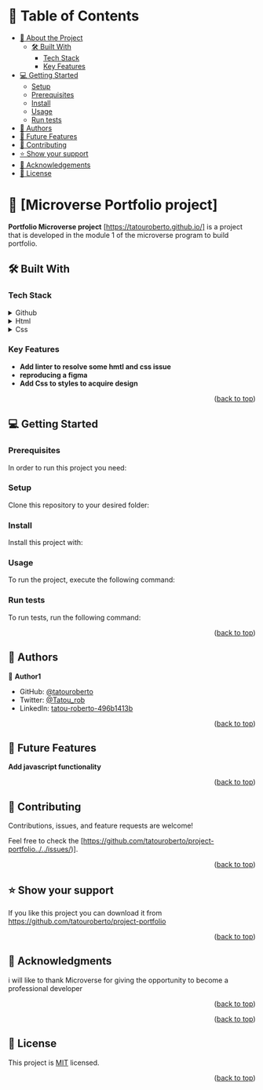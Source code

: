 
<a name="readme-top"></a>



# 📗 Table of Contents

- [📖 About the Project](#about-project)
  - [🛠 Built With](#built-with)
    - [Tech Stack](#tech-stack)
    - [Key Features](#key-features)
- [💻 Getting Started](#getting-started)
  - [Setup](#setup)
  - [Prerequisites](#prerequisites)
  - [Install](#install)
  - [Usage](#usage)
  - [Run tests](#run-tests)
- [👥 Authors](#authors)
- [🔭 Future Features](#future-features)
- [🤝 Contributing](#contributing)
- [⭐️ Show your support](#support)
- [🙏 Acknowledgements](#acknowledgements)
- [📝 License](#license)


# 📖 [Microverse Portfolio project] <a name="about-project"></a>


**Portfolio Microverse project** [https://tatouroberto.github.io/] is a project that is developed in the module 1 of the microverse program to build portfolio.

## 🛠 Built With <a name="built-with"></a>

### Tech Stack <a name="tech-stack"></a>

<details>
<summary>Github</summary>
  <ul>
    <li><a href="https://github.com/">Github</a></li>
  </ul>
</details>

<details>
<summary>Html</summary>
  <ul>
    <li><a href="https://html.com/">Html</a></li>
  </ul>
</details>

<details>
<summary>Css</summary>
  <ul>
    <li><a href="https://developer.mozilla.org/es/docs/Web/CSS">Css</a></li>
  </ul>
</details>


### Key Features <a name="key-features"></a>

- **Add linter to resolve some hmtl and css issue**
- **reproducing a figma**
- **Add Css to styles to acquire design**


<p align="right">(<a href="#readme-top">back to top</a>)</p>


## 💻 Getting Started <a name="getting-started"></a>



### Prerequisites

In order to run this project you need:



### Setup

Clone this repository to your desired folder:


### Install

Install this project with:



### Usage

To run the project, execute the following command:



### Run tests

To run tests, run the following command:




<p align="right">(<a href="#readme-top">back to top</a>)</p>


## 👥 Authors <a name="authors"></a>


👤 **Author1**

- GitHub: [@tatouroberto](https://github.com/tatouroberto)
- Twitter: [@Tatou_rob](https://twitter.com/Tatou_rob)
- LinkedIn: [tatou-roberto-496b1413b](https://www.linkedin.com/in/tatou-roberto-496b1413b/)


<p align="right">(<a href="#readme-top">back to top</a>)</p>

## 🔭 Future Features <a name="future-features"></a>

**Add javascript functionality**

<p align="right">(<a href="#readme-top">back to top</a>)</p>


## 🤝 Contributing <a name="contributing"></a>

Contributions, issues, and feature requests are welcome!

Feel free to check the [https://github.com/tatouroberto/project-portfolio../../issues/)].

<p align="right">(<a href="#readme-top">back to top</a>)</p>


## ⭐️ Show your support <a name="support"></a>


If you like this project you can download it from https://github.com/tatouroberto/project-portfolio

<p align="right">(<a href="#readme-top">back to top</a>)</p>


## 🙏 Acknowledgments <a name="acknowledgements"></a>

i will like to thank Microverse for giving the opportunity to become a professional developer
<p align="right">(<a href="#readme-top">back to top</a>)</p>

<p align="right">(<a href="#readme-top">back to top</a>)</p>


## 📝 License <a name="license"></a>

This project is [MIT](./LICENCE) licensed.

<p align="right">(<a href="#readme-top">back to top</a>)</p>
